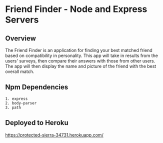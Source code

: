 # Friend Finder - Node and Express Servers

## Overview
The Friend Finder is an application for finding your best matched friend based on compatibility in personality. This app will take in results from the users' surveys, then compare their answers with those from other users. The app will then display the name and picture of the friend with the best overall match.  

## Npm Dependencies
    1. express
    2. body-parser
    3. path

## Deployed to Heroku
https://protected-sierra-34731.herokuapp.com/



